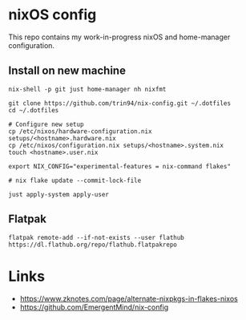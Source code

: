 # nixOS config

This repo contains my work-in-progress nixOS and home-manager configuration. 

## Install on new machine

```shell
nix-shell -p git just home-manager nh nixfmt

git clone https://github.com/trin94/nix-config.git ~/.dotfiles
cd ~/.dotfiles

# Configure new setup
cp /etc/nixos/hardware-configuration.nix setups/<hostname>.hardware.nix
cp /etc/nixos/configuration.nix setups/<hostname>.system.nix
touch <hostname>.user.nix

export NIX_CONFIG="experimental-features = nix-command flakes"

# nix flake update --commit-lock-file

just apply-system apply-user
```

## Flatpak

```shell
flatpak remote-add --if-not-exists --user flathub https://dl.flathub.org/repo/flathub.flatpakrepo
```

# Links

* https://www.zknotes.com/page/alternate-nixpkgs-in-flakes-nixos
* https://github.com/EmergentMind/nix-config
